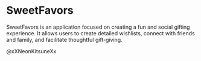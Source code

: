 # SweetFavors
SweetFavors is an application focused on creating a fun and social gifting experience.  It allows users to create detailed wishlists, connect with friends and family, and facilitate thoughtful gift-giving.

@xXNeonKitsuneXx
